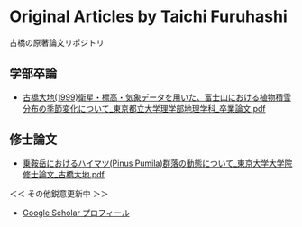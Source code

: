 # Original Articles by Taichi Furuhashi
古橋の原著論文リポジトリ

## 学部卒論
* [古橋大地(1999)衛星・標高・気象データを用いた、富士山における植物積雪分布の季節変化について_東京都立大学理学部地理学科_卒業論文.pdf](https://github.com/furuhashilab/original_articles_TaichiFuruhashi/blob/main/UndergraduateThesis/%E5%8F%A4%E6%A9%8B%E5%A4%A7%E5%9C%B0(1999)%E8%A1%9B%E6%98%9F%E3%83%BB%E6%A8%99%E9%AB%98%E3%83%BB%E6%B0%97%E8%B1%A1%E3%83%87%E3%83%BC%E3%82%BF%E3%82%92%E7%94%A8%E3%81%84%E3%81%9F%E3%80%81%E5%AF%8C%E5%A3%AB%E5%B1%B1%E3%81%AB%E3%81%8A%E3%81%91%E3%82%8B%E6%A4%8D%E7%89%A9%E7%A9%8D%E9%9B%AA%E5%88%86%E5%B8%83%E3%81%AE%E5%AD%A3%E7%AF%80%E5%A4%89%E5%8C%96%E3%81%AB%E3%81%A4%E3%81%84%E3%81%A6_%E6%9D%B1%E4%BA%AC%E9%83%BD%E7%AB%8B%E5%A4%A7%E5%AD%A6%E7%90%86%E5%AD%A6%E9%83%A8%E5%9C%B0%E7%90%86%E5%AD%A6%E7%A7%91_%E5%8D%92%E6%A5%AD%E8%AB%96%E6%96%87.pdf)

## 修士論文
* [乗鞍岳におけるハイマツ(Pinus Pumila)群落の動態について_東京大学大学院修士論文_古橋大地.pdf](https://github.com/furuhashilab/original_articles_TaichiFuruhashi/blob/main/GraduateThesis/%E4%B9%97%E9%9E%8D%E5%B2%B3%E3%81%AB%E3%81%8A%E3%81%91%E3%82%8B%E3%83%8F%E3%82%A4%E3%83%9E%E3%83%84(Pinus%20Pumila)%E7%BE%A4%E8%90%BD%E3%81%AE%E5%8B%95%E6%85%8B%E3%81%AB%E3%81%A4%E3%81%84%E3%81%A6_%E6%9D%B1%E4%BA%AC%E5%A4%A7%E5%AD%A6%E5%A4%A7%E5%AD%A6%E9%99%A2%E4%BF%AE%E5%A3%AB%E8%AB%96%E6%96%87_%E5%8F%A4%E6%A9%8B%E5%A4%A7%E5%9C%B0.pdf)

＜＜ その他鋭意更新中 ＞＞

* [Google Scholar プロフィール](https://scholar.google.com/citations?user=RDhXqG0AAAAJ&hl=ja
)
